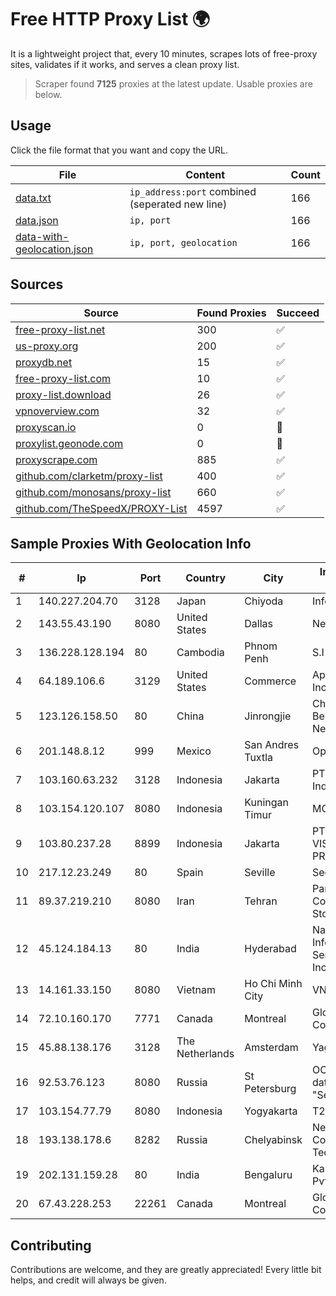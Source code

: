 
# Free HTTP Proxy List 🌍

It is a lightweight project that, every 10 minutes, scrapes lots of free-proxy sites, validates if it works, and serves a clean proxy list.


> Scraper found **7125** proxies at the latest update. Usable proxies are below.

## Usage

Click the file format that you want and copy the URL.


|File|Content|Count|
|----|-------|-----|
|[data.txt](https://raw.githubusercontent.com/themiralay/Proxy-List-World/master/data.txt)|`ip_address:port` combined (seperated new line)|166|
|[data.json](https://raw.githubusercontent.com/themiralay/Proxy-List-World/master/data.json)|`ip, port`|166|
|[data-with-geolocation.json](https://raw.githubusercontent.com/themiralay/Proxy-List-World/master/data-with-geolocation.json)|`ip, port, geolocation`|166|

## Sources

|Source|Found Proxies|Succeed|
|------|-------------|-------|
|[free-proxy-list.net](https://free-proxy-list.net)|300|✅|
|[us-proxy.org](https://www.us-proxy.org)|200|✅|
|[proxydb.net](http://proxydb.net)|15|✅|
|[free-proxy-list.com](https://free-proxy-list.com/?page=&port=&type%5B%5D=http&type%5B%5D=https&up_time=0&search=Search)|10|✅|
|[proxy-list.download](https://www.proxy-list.download/HTTP)|26|✅|
|[vpnoverview.com](https://vpnoverview.com/privacy/anonymous-browsing/free-proxy-servers)|32|✅|
|[proxyscan.io](https://www.proxyscan.io)|0|🚫|
|[proxylist.geonode.com](https://proxylist.geonode.com/api/proxy-list?limit=300&page=1&sort_by=lastChecked&sort_type=desc&protocols=http,https)|0|🚫|
|[proxyscrape.com](https://api.proxyscrape.com/v2/?request=displayproxies&protocol=http&timeout=10000&country=all&ssl=all&anonymity=all)|885|✅|
|[github.com/clarketm/proxy-list](https://raw.githubusercontent.com/clarketm/proxy-list/master/proxy-list-raw.txt)|400|✅|
|[github.com/monosans/proxy-list](https://raw.githubusercontent.com/monosans/proxy-list/main/proxies/http.txt)|660|✅|
|[github.com/TheSpeedX/PROXY-List](https://raw.githubusercontent.com/TheSpeedX/PROXY-List/master/http.txt)|4597|✅|


## Sample Proxies With Geolocation Info

|#|Ip|Port|Country|City|Internet Service Provider|
|-|--|----|-------|----|-------------------------|
|1|140.227.204.70|3128|Japan|Chiyoda|InfoSphere|
|2|143.55.43.190|8080|United States|Dallas|Nextlink Broadband|
|3|136.228.128.194|80|Cambodia|Phnom Penh|S.I Group|
|4|64.189.106.6|3129|United States|Commerce|Apogee Telecom Inc.|
|5|123.126.158.50|80|China|Jinrongjie|China Unicom Beijing Province Network|
|6|201.148.8.12|999|Mexico|San Andres Tuxtla|Operbes|
|7|103.160.63.232|3128|Indonesia|Jakarta|PT Herza Digital Indonesia|
|8|103.154.120.107|8080|Indonesia|Kuningan Timur|MORATELINDONAP|
|9|103.80.237.28|8899|Indonesia|Jakarta|PT MITRA VISIONER PRATAMA|
|10|217.12.23.249|80|Spain|Seville|Secondary Node|
|11|89.37.219.210|8080|Iran|Tehran|Parvaresh Dadeha Co. Private Joint Stock|
|12|45.124.184.13|80|India|Hyderabad|National Informatics Centre Services Incorporated|
|13|14.161.33.150|8080|Vietnam|Ho Chi Minh City|VNPT|
|14|72.10.160.170|7771|Canada|Montreal|GloboTech Communications|
|15|45.88.138.176|3128|The Netherlands|Amsterdam|Yaglom Labs Ltd|
|16|92.53.76.123|8080|Russia|St Petersburg|OOO "Network of data-centers "Selectel"|
|17|103.154.77.79|8080|Indonesia|Yogyakarta|T2NET|
|18|193.138.178.6|8282|Russia|Chelyabinsk|New Communication Technologies|
|19|202.131.159.28|80|India|Bengaluru|Karuturi Telecom Pvt Ltd|
|20|67.43.228.253|22261|Canada|Montreal|GloboTech Communications|



## Contributing

Contributions are welcome, and they are greatly appreciated! Every
little bit helps, and credit will always be given.

